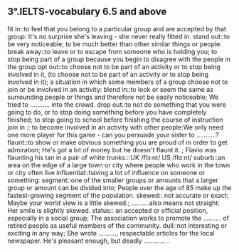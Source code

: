 ##   3°.IELTS-vocabulary 6.5 and above

fit in::to feel that you belong to a particular group and are accepted by that group:
It's no surprise she's leaving - she never really fitted in.
stand out::to be very noticeable; to be much better than other similar things or people:
break away::to leave or to escape from someone who is holding you; to stop being part of a group because you begin to disagree with the people in the group
opt out::to choose not to be part of an activity or to stop being involved in it, (to choose not to be part of an activity or to stop being involved in it); a situation in which some members of a group choose not to join or be involved in an activity:
blend in::to look or seem the same as surrounding people or things and therefore not be easily noticeable; 
We tried to ........... into the crowd.
drop out::to not do something that you were going to do, or to stop doing something before you have completely finished; to stop going to school before finishing the course of instruction
join in :: to become involved in an activity with other people:We only need one more player for this game - can you persuade your sister to ...........?
flaunt::to show or make obvious something you are proud of in order to get admiration; He's got a lot of money but he doesn't flaunt it. ; Flavio was flaunting his tan in a pair of white trunks.::UK  /flɔːnt/ US  /flɑːnt/
suburb::an area on the edge of a large town or city where people who work in the town or city often live
influential::having a lot of influence on someone or something:
segment::one of the smaller groups or amounts that a larger group or amount can be divided into; People over the age of 85 make up the fastest-growing segment of the population.
skewed:: not accurate or exact; Maybe your world view is a little skewed.; ..........also means not straight:
Her smile is slightly skewed.
status:: an accepted or official position, especially in a social group; The association works to promote the .......... of retired people as useful members of the community.
dull::not interesting or exciting in any way; She wrote .........., respectable articles for the local newspaper.
He's pleasant enough, but deadly ............ .